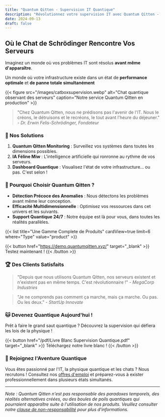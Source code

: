 ```yaml
---
title: "Quantum Qitten - Supervision IT Quantique"
description: "Révolutionnez votre supervision IT avec Quantum Qitten - La solution qui observe vos systèmes dans toutes les réalités parallèles"
date: 2024-09-13
draft: false
---
```


## Où le Chat de Schrödinger Rencontre Vos Serveurs

Imaginez un monde où vos problèmes IT sont résolus **avant même d'apparaître**. 

Un monde où votre infrastructure existe dans un état de **performance optimale** et **de panne totale simultanément**

{{< figure src="/images/catboxsupervision.webp" alt="Chat quantique observant des serveurs" caption="Notre service Quantum Qitten en production" >}}

> "Chez Quantum Qitten, nous ne prédisons pas l'avenir de l'IT. Nous le créons, le détruisons et le recréons, le tout avant l'heure du déjeuner." -
*Dr. Erwin Felis-Schrödinger, Fondateur*

### 🚀 Nos Solutions

1. **Quantum Qitten Monitoring** : Surveillez vos systèmes dans toutes les dimensions possibles.
2. **IA Féline Miw** : L'intelligence artificielle qui ronronne au rythme de vos serveurs.
3. **Dashboard Quantique** : Visualisez l'état de votre infrastructure... ou pas. C'est selon !

### 🌟 Pourquoi Choisir Quantum Qitten ?

- **Détection Précoce des Anomalies** : Nous détectons les problèmes avant même leur conception.
- **Efficacité Multidimensionnelle** : Optimisez vos ressources dans cet univers et les suivants.
- **Support Quantique 24/7** : Notre équipe est là pour vous, dans toutes les réalités parallèles.

{{< list title="Une Gamme Complete de Produits" cardView=true limit=6 where="Type" value="product" >}}

{{< button href="https://demo.quantumqitten.xyz/" target="_blank" >}}
Testez maintenant !
{{< /button >}}

### 🏆 Des Clients Satisfaits

> "Depuis que nous utilisons Quantum Qitten, nos serveurs existent et n'existent pas en même temps. C'est révolutionnaire !" - *MegaCorp Industries*

> "Je ne comprends pas comment ça marche, mais ça marche. Ou pas. Ou les deux." - *StartUp Innovate*

### 🐱 Devenez Quantique Aujourd'hui !

Prêt à faire le grand saut quantique ? Découvrez la supervision qui défiera les lois de la physique !

{{< button href="/pdf/Livre Blanc Supervision Quantique.pdf" target="_blank" >}}
Téléchargez notre livre blanc !
{{< /button >}}


### 🌈 Rejoignez l'Aventure Quantique

Vous êtes passionné par l'IT, la physique quantique et les chats ? Nous recrutons ! Consultez nos [offres d'emploi](careers) et préparez-vous à exister professionnellement dans plusieurs états simultanés.

---

*Note : Quantum Qitten n'est pas responsable des paradoxes temporels, des réalités alternatives créées, ou des boules de poils quantiques qui pourraient apparaître suite à l'utilisation de nos produits. Veuillez consulter notre [clause de non-responsabilité](disclaimer) pour plus d'informations.*